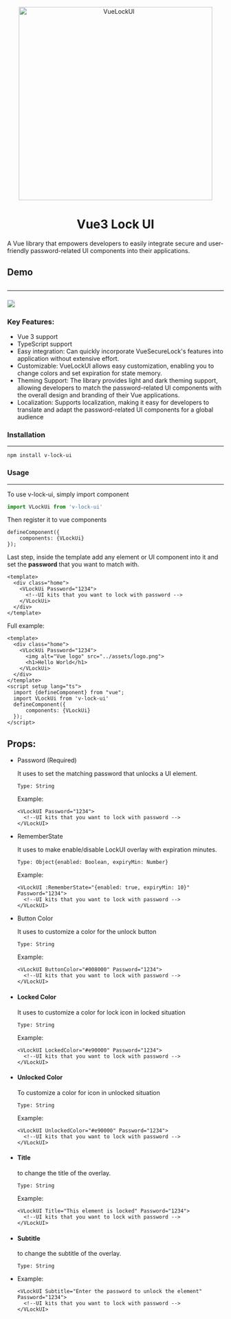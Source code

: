 <p align="center">
<img alt="VueLockUI" title="vue secure lock logo" src="https://i.imgur.com/yKoJZrb.png" width="450">
</p>
<h1 align="center">Vue3 Lock UI</h1>
<p>A Vue library that empowers developers to easily integrate secure and user-friendly password-related UI components into their applications. </p>

<h2>Demo<h2><hr>
<img style="border:1px solid #dedede" src="https://i.imgur.com/HuudLm4.gif">

<h3>Key Features:</h3>
<ul>
    <li>Vue 3 support</li>
    <li>TypeScript support</li>
    <li>Easy integration: Can quickly incorporate VueSecureLock's features into application without extensive effort.</li>
    <li>Customizable: VueLockUI allows easy customization, enabling you to change colors and set expiration for state memory.</li>
    <li>Theming Support: The library provides light and dark theming support, allowing developers to match the password-related UI components with the overall design and branding of their Vue applications.</li>
    <li>Localization: Supports localization, making it easy for developers to translate and adapt the password-related UI components for a global audience</li>
</ul>

<h3>Installation</h3><hr>

```
npm install v-lock-ui
```

<h3>Usage</h3><hr>

<p>To use v-lock-ui, simply import component<p>

```js
import VLockUi from 'v-lock-ui'
``` 

<p>Then register it to vue components</p>

```vue
defineComponent({
    components: {VLockUi}
});
```

Last step, inside the template add any element or UI component into it and set the **password** that you want to match with.

```vue
<template>
  <div class="home">
    <VLockUi Password="1234">
      <!--UI kits that you want to lock with password -->
    </VLockUi>
  </div>
</template>
```

Full example:

``` vue
<template>
  <div class="home">
    <VLockUi Password="1234">
      <img alt="Vue logo" src="../assets/logo.png">
      <h1>Hello World</h1>
    </VLockUi>
  </div>
</template>
<script setup lang="ts">
  import {defineComponent} from "vue";
  import VLockUi from 'v-lock-ui'
  defineComponent({
      components: {VLockUi}
  });
</script>
```


## Props:

- Password (Required)

  It uses to set the matching password that unlocks a UI element.

  ```
  Type: String 
  ```

  Example:

   ```vue
   <VLockUI Password="1234">
     <!--UI kits that you want to lock with password -->
   </VLockUI>
   ```

 - RememberState

   It uses to make enable/disable LockUI overlay with expiration minutes.
    
   ```
   Type: Object{enabled: Boolean, expiryMin: Number} 
   ```
   
   Example:
   
    ```vue
    <VLockUI :RememberState="{enabled: true, expiryMin: 10}" Password="1234">
      <!--UI kits that you want to lock with password -->
    </VLockUI>
    ```
 

 - Button Color

    It uses to customize a color for the unlock button

   ```
   Type: String 
   ```
   
    Example:

    ```vue
    <VLockUI ButtonColor="#008000" Password="1234">
      <!--UI kits that you want to lock with password -->
    </VLockUI>
    ```
   
 - #### Locked Color
   It uses to customize a color for lock icon in locked situation

   ```
   Type: String 
   ```
   
   Example:

     ```vue
     <VLockUI LockedColor="#e90000" Password="1234">
       <!--UI kits that you want to lock with password -->
     </VLockUI>
     ```

 - #### Unlocked Color
   To customize a color for icon in unlocked situation

   ```
   Type: String 
   ```
   
   Example:

   ```vue
   <VLockUI UnlockedColor="#e90000" Password="1234">
     <!--UI kits that you want to lock with password -->
   </VLockUI>
   ```

 - #### Title
   to change the title of the overlay.
    
   ```
   Type: String 
   ```
     
   Example:

      ```vue
      <VLockUI Title="This element is locked" Password="1234">
        <!--UI kits that you want to lock with password -->
      </VLockUI>
      ```

 - #### Subtitle
   to change the subtitle of the overlay.

   ```
   Type: String 
   ```

 - Example:

     ```vue
     <VLockUI Subtitle="Enter the password to unlock the element" Password="1234">
       <!--UI kits that you want to lock with password -->
     </VLockUI>
     ```


